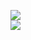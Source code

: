 [![](https://img.shields.io/badge/Made%20With-Github%20Spray-lightgrey.svg?style=for-the-badge&logo=github)](https://github.com/Annihil/github-spray#1320)  
[![](https://i.imgur.com/2DrTn0Z.gif)](https://github.com/Annihil/github-spray)